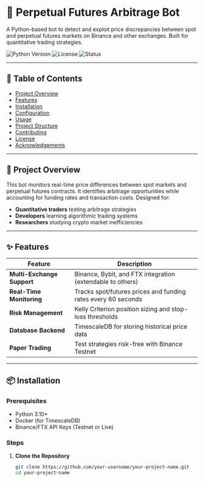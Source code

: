 # 🔄 Perpetual Futures Arbitrage Bot

A Python-based bot to detect and exploit price discrepancies between spot and perpetual futures markets on Binance and other exchanges. Built for quantitative trading strategies.

![Python Version](https://img.shields.io/badge/Python-3.10%2B-blue)
![License](https://img.shields.io/badge/License-MIT-green)
![Status](https://img.shields.io/badge/Status-Testing-yellow)

---

## 📝 Table of Contents
- [Project Overview](#-project-overview)
- [Features](#-features)
- [Installation](#-installation)
- [Configuration](#-configuration)
- [Usage](#-usage)
- [Project Structure](#-project-structure)
- [Contributing](#-contributing)
- [License](#-license)
- [Acknowledgements](#-acknowledgements)

---

## 🚀 Project Overview
This bot monitors real-time price differences between spot markets and perpetual futures contracts. It identifies arbitrage opportunities while accounting for funding rates and transaction costs. Designed for:
- **Quantitative traders** testing arbitrage strategies
- **Developers** learning algorithmic trading systems
- **Researchers** studying crypto market inefficiencies

---

## ✨ Features
| Feature | Description |
|---------|-------------|
| **Multi-Exchange Support** | Binance, Bybit, and FTX integration (extendable to others) |
| **Real-Time Monitoring** | Tracks spot/futures prices and funding rates every 60 seconds |
| **Risk Management** | Kelly Criterion position sizing and stop-loss thresholds |
| **Database Backend** | TimescaleDB for storing historical price data |
| **Paper Trading** | Test strategies risk-free with Binance Testnet |

---

## 📦 Installation

### Prerequisites
- Python 3.10+
- Docker (for TimescaleDB)
- Binance/FTX API Keys (Testnet or Live)

### Steps
1. **Clone the Repository**
   ```bash
   git clone https://github.com/your-username/your-project-name.git
   cd your-project-name
